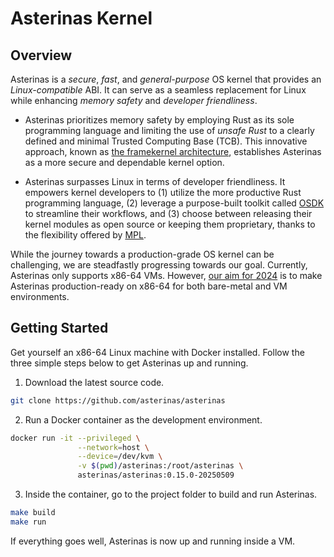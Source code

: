 # Asterinas Kernel

## Overview

Asterinas is a _secure_, _fast_, and _general-purpose_ OS kernel
that provides an _Linux-compatible_ ABI.
It can serve as a seamless replacement for Linux
while enhancing _memory safety_ and _developer friendliness_.

* Asterinas prioritizes memory safety
by employing Rust as its sole programming language
and limiting the use of _unsafe Rust_
to a clearly defined and minimal Trusted Computing Base (TCB).
This innovative approach,
known as [the framekernel architecture](the-framekernel-architecture.md),
establishes Asterinas as a more secure and dependable kernel option.

* Asterinas surpasses Linux in terms of developer friendliness.
It empowers kernel developers to
(1) utilize the more productive Rust programming language,
(2) leverage a purpose-built toolkit called [OSDK]() to streamline their workflows,
and (3) choose between releasing their kernel modules as open source
or keeping them proprietary,
thanks to the flexibility offered by [MPL](../).

While the journey towards a production-grade OS kernel can be challenging,
we are steadfastly progressing towards our goal.
Currently, Asterinas only supports x86-64 VMs.
However, [our aim for 2024](roadmap.md) is
to make Asterinas production-ready on x86-64
for both bare-metal and VM environments.

## Getting Started

Get yourself an x86-64 Linux machine with Docker installed.
Follow the three simple steps below to get Asterinas up and running.

1. Download the latest source code.

```bash
git clone https://github.com/asterinas/asterinas
```

2. Run a Docker container as the development environment.

```bash
docker run -it --privileged \
               --network=host \
               --device=/dev/kvm \
               -v $(pwd)/asterinas:/root/asterinas \
               asterinas/asterinas:0.15.0-20250509
```

3. Inside the container, go to the project folder to build and run Asterinas.

```bash
make build
make run
```

If everything goes well, Asterinas is now up and running inside a VM.
